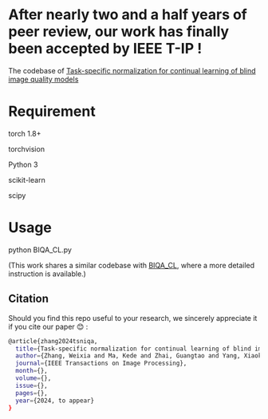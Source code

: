 # After nearly two and a half years of peer review, our work has finally been accepted by IEEE T-IP !
The codebase of  [Task-specific normalization for continual learning of blind image quality models](https://arxiv.org/pdf/2107.13429.pdf)

# Requirement
torch 1.8+

torchvision

Python 3

scikit-learn

scipy

# Usage
python BIQA_CL.py

(This work shares a similar codebase with [BIQA_CL](https://github.com/zwx8981/BIQA_CL), where a more detailed instruction is available.)

## Citation

Should you find this repo useful to your research, we sincerely appreciate it if you cite our paper :blush: :
```bash
@article{zhang2024tsniqa,
  title={Task-specific normalization for continual learning of blind image quality models},
  author={Zhang, Weixia and Ma, Kede and Zhai, Guangtao and Yang, Xiaokang},
  journal={IEEE Transactions on Image Processing},
  month={},
  volume={},
  issue={},
  pages={},
  year={2024, to appear}
}
```
